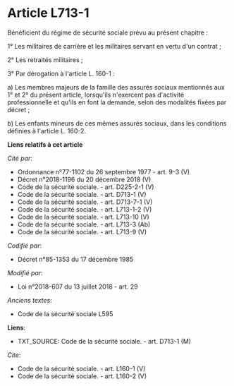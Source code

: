 # Article L713-1

Bénéficient du régime de sécurité sociale prévu au présent chapitre : 

1° Les militaires de carrière et les militaires servant en vertu d'un contrat ; 

2° Les retraités militaires ; 

3° Par dérogation à l'article L. 160-1 : 

a) Les membres majeurs de la famille des assurés sociaux mentionnés aux 1° et 2° du présent article, lorsqu'ils n'exercent
pas d'activité professionnelle et qu'ils en font la demande, selon des modalités fixées par décret ; 

b) Les enfants mineurs de ces mêmes assurés sociaux, dans les conditions définies à l'article L. 160-2.

**Liens relatifs à cet article**

_Cité par_:

  - Ordonnance n°77-1102 du 26 septembre 1977 - art. 9-3 (V)
  - Décret n°2018-1196 du 20 décembre 2018 (V)
  - Code de la sécurité sociale. - art. D225-2-1 (V)
  - Code de la sécurité sociale. - art. D713-1 (V)
  - Code de la sécurité sociale. - art. D713-7-1 (V)
  - Code de la sécurité sociale. - art. L713-1-2 (V)
  - Code de la sécurité sociale. - art. L713-10 (V)
  - Code de la sécurité sociale. - art. L713-3 (Ab)
  - Code de la sécurité sociale. - art. L713-9 (V)

_Codifié par_:

  - Décret n°85-1353 du 17 décembre 1985

_Modifié par_:

  - Loi n°2018-607 du 13 juillet 2018 - art. 29

_Anciens textes_:

  - Code de la sécurité sociale L595

**Liens**:

  - TXT_SOURCE: Code de la sécurité sociale. - art. D713-1 (M)

_Cite_:

  - Code de la sécurité sociale. - art. L160-1 (V)
  - Code de la sécurité sociale. - art. L160-2 (V)
